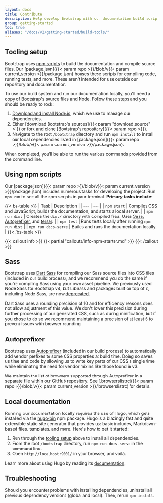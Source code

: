 ```yaml
---
layout: docs
title: Contribute
description: Help develop Bootstrap with our documentation build scripts and tests.
group: getting-started
toc: true
aliases: "/docs/v2/getting-started/build-tools/"
---
```


## Tooling setup

Bootstrap uses [npm scripts](https://docs.npmjs.com/misc/scripts/) to build the documentation and compile source files. Our [package.json]({{< param repo >}}/blob/v{{< param current_version >}}/package.json) houses these scripts for compiling code, running tests, and more. These aren't intended for use outside our repository and documentation.

To use our build system and run our documentation locally, you'll need a copy of Bootstrap's source files and Node. Follow these steps and you should be ready to rock:

1. [Download and install Node.js](https://nodejs.org/en/download/), which we use to manage our dependencies.
2. Either [download Bootstrap's sources]({{< param "download.source" >}}) or fork and clone [Bootstrap's repository]({{< param repo >}}).
3. Navigate to the root `/bootstrap` directory and run `npm install` to install our local dependencies listed in [package.json]({{< param repo >}}/blob/v{{< param current_version >}}/package.json).

When completed, you'll be able to run the various commands provided from the command line.

## Using npm scripts

Our [package.json]({{< param repo >}}/blob/v{{< param current_version >}}/package.json) includes numerous tasks for developing the project. Run `npm run` to see all the npm scripts in your terminal. **Primary tasks include:**

{{< bs-table >}}
| Task | Description |
| --- | --- |
| `npm start` | Compiles CSS and JavaScript, builds the documentation, and starts a local server. |
| `npm run dist` | Creates the `dist/` directory with compiled files. Uses [Sass](https://sass-lang.com/), [Autoprefixer](https://github.com/postcss/autoprefixer), and [terser](https://github.com/terser/terser). |
| `npm test` | Runs tests locally after running `npm run dist` |
| `npm run docs-serve` | Builds and runs the documentation locally. |
{{< /bs-table >}}

{{< callout info >}}
{{< partial "callouts/info-npm-starter.md" >}}
{{< /callout >}}

## Sass

Bootstrap uses [Dart Sass](https://sass-lang.com/dart-sass) for compiling our Sass source files into CSS files (included in our build process), and we recommend you do the same if you're compiling Sass using your own asset pipeline. We previously used Node Sass for Bootstrap v4, but LibSass and packages built on top of it, including Node Sass, are now [deprecated](https://sass-lang.com/blog/libsass-is-deprecated).

Dart Sass uses a rounding precision of 10 and for efficiency reasons does not allow adjustment of this value. We don't lower this precision during further processing of our generated CSS, such as during minification, but if you chose to do so we recommend maintaining a precision of at least 6 to prevent issues with browser rounding.

## Autoprefixer

Bootstrap uses [Autoprefixer](https://github.com/postcss/autoprefixer) (included in our build process) to automatically add vendor prefixes to some CSS properties at build time. Doing so saves us time and code by allowing us to write key parts of our CSS a single time while eliminating the need for vendor mixins like those found in v3.

We maintain the list of browsers supported through Autoprefixer in a separate file within our GitHub repository. See [.browserslistrc]({{< param repo >}}/blob/v{{< param current_version >}}/.browserslistrc) for details.

## Local documentation

Running our documentation locally requires the use of Hugo, which gets installed via the [hugo-bin](https://www.npmjs.com/package/hugo-bin) npm package. Hugo is a blazingly fast and quite extensible static site generator that provides us: basic includes, Markdown-based files, templates, and more. Here's how to get it started:

1. Run through the [tooling setup](#tooling-setup) above to install all dependencies.
2. From the root `/bootstrap` directory, run `npm run docs-serve` in the command line.
3. Open `http://localhost:9001/` in your browser, and voilà.

Learn more about using Hugo by reading its [documentation](https://gohugo.io/documentation/).

## Troubleshooting

Should you encounter problems with installing dependencies, uninstall all previous dependency versions (global and local). Then, rerun `npm install`.

